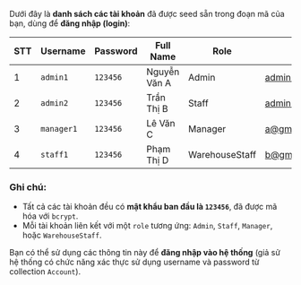 Dưới đây là **danh sách các tài khoản** đã được seed sẵn trong đoạn mã của bạn, dùng để **đăng nhập (login)**:

| STT | Username   | Password | Full Name    | Role           | Email                                           | Phone      |
| --- | ---------- | -------- | ------------ | -------------- | ----------------------------------------------- | ---------- |
| 1   | `admin1`   | `123456` | Nguyễn Văn A | Admin          | [admin1@example.com](mailto:admin1@example.com) | 0901234567 |
| 2   | `admin2`   | `123456` | Trần Thị B   | Staff          | [admin2@example.com](mailto:admin2@example.com) | 0912345678 |
| 3   | `manager1` | `123456` | Lê Văn C     | Manager        | [a@gmail.com](mailto:a@gmail.com)               | 0987654321 |
| 4   | `staff1`   | `123456` | Phạm Thị D   | WarehouseStaff | [b@gmail.com](mailto:b@gmail.com)               | 0976543210 |

### Ghi chú:

* Tất cả các tài khoản đều có **mật khẩu ban đầu là `123456`**, đã được mã hóa với `bcrypt`.
* Mỗi tài khoản liên kết với một `role` tương ứng: `Admin`, `Staff`, `Manager`, hoặc `WarehouseStaff`.

Bạn có thể sử dụng các thông tin này để **đăng nhập vào hệ thống** (giả sử hệ thống có chức năng xác thực sử dụng username và password từ collection `Account`).

